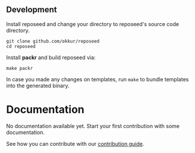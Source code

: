 <!--
Copyright 2017 - The Reposeed authors
This work is licensed under a Creative Commons Attribution-ShareAlike 4.0 International License;
you may not use this file except in compliance with the License.
You may obtain a copy of the License at
    https://creativecommons.org/licenses/by-sa/4.0/legalcode
Unless required by applicable law or agreed to in writing, documentation
distributed under the License is distributed on an "AS IS" BASIS,
WITHOUT WARRANTIES OR CONDITIONS OF ANY KIND, either express or implied.
See the License for the specific language governing permissions and
limitations under the License.
-->

## Development
Install reposeed and change your directory to reposeed's source code directory.
```
git clone github.com/okkur/reposeed
cd reposeed
```

Install **packr** and build reposeed via:
```
make packr
```

In case you made any changes on templates, run ```make``` to bundle templates into the generated binary.

# Documentation

No documentation available yet. Start your first contribution with some documentation.

See how you can contribute with our [contribution guide](/CONTRIBUTING.md).
